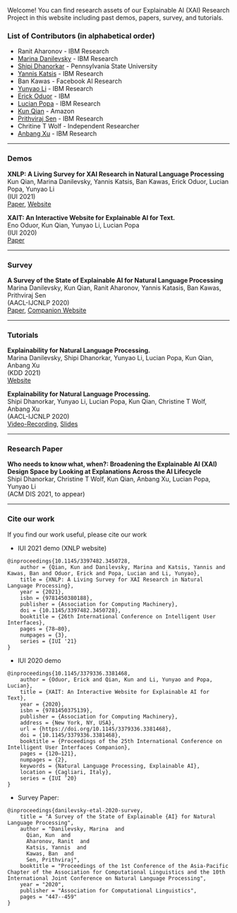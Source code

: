 Welcome! You can find research assets of our Explainable AI (XAI) Research Project in this website including past demos, papers, survey, and tutorials.

### List of Contributors (in alphabetical order)
- Ranit Aharonov - IBM Research
- [Marina Danilevsky](https://researcher.watson.ibm.com/researcher/view.php?person=us-mdanile) - IBM Research
- [Shipi Dhanorkar](https://www.shipidhanorkar.com/) - Pennsylvania State University
- [Yannis Katsis](https://researcher.watson.ibm.com/researcher/view.php?person=ibm-Yannis.Katsis) - IBM Research
- Ban Kawas - Facebook AI Research
- [Yunyao Li](https://researcher.watson.ibm.com/researcher/view.php?person=us-yunyaoli) - IBM Research
- [Erick Oduor](https://researcher.watson.ibm.com/researcher/view.php?person=ke-ErickO) - IBM 
- [Lucian Popa](https://researcher.watson.ibm.com/researcher/view.php?person=us-lpopa) - IBM Research
- [Kun Qian](https://kunqian-58.github.io/kunqian/) - Amazon
- [Prithviraj Sen](https://researcher.watson.ibm.com/researcher/view.php?person=us-senp) - IBM Research
- Chritine T Wolf - Independent Researcher
- [Anbang Xu](https://researcher.watson.ibm.com/researcher/view.php?person=us-anbangxu) - IBM Research


----

### Demos
**XNLP: A Living Survey for XAI Research in Natural Language Processing** <br/>
Kun Qian, Marina Danilevsky, Yannis Katsis, Ban Kawas, Erick Oduor, Lucian Popa, Yunyao Li <br/>
(IUI 2021) <br/>
[Paper](https://dl.acm.org/doi/abs/10.1145/3397482.3450728), [Website](https://xainlp2020.github.io/xainlp/)


**XAIT: An Interactive Website for Explainable AI for Text.** <br/>
Eno Oduor, Kun Qian, Yunyao Li, Lucian Popa <br/>
(IUI 2020) <br/>
[Paper](https://dl.acm.org/doi/abs/10.1145/3379336.3381468)

----

### Survey
**A Survey of the State of Explainable AI for Natural Language Processing** <br/>
Marina Danilevsky, Kun Qian, Ranit Aharonov, Yannis Katasis, Ban Kawas, Prithviraj Sen <br/>
(AACL-IJCNLP 2020) <br/>
[Paper](https://www.aclweb.org/anthology/2020.aacl-main.46/), [Companion Website](https://xainlp2020.github.io/xainlp/)

----
### Tutorials
**Explainability for Natural Language Processing.**<br/>
Marina Danilevsky, Shipi Dhanorkar, Yunyao Li, Lucian Popa, Kun Qian, Anbang Xu<br/>
(KDD 2021) <br/>
[Website](https://xainlp.github.io/kddtutorial/)


**Explainability for Natural Language Processing.**<br/>
Shipi Dhanorkar, Yunyao Li, Lucian Popa, Kun Qian, Christine T Wolf, Anbang Xu<br/>
(AACL-IJCNLP 2020) <br/>
[Video-Recording](https://www.youtube.com/watch?v=3tnrGe_JA0s), [Slides](https://www2.slideshare.net/YunyaoLi/explainability-for-natural-language-processing)


---
### Research Paper
**Who needs to know what, when?: Broadening the Explainable AI (XAI) Design Space by Looking at Explanations Across the AI Lifecycle**<br/>
Shipi Dhanorkar, Christine T Wolf, Kun Qian, Anbang Xu, Lucian Popa, Yunyao Li<br/>
(ACM DIS 2021, to appear)


---
### Cite our work
If you find our work useful, please cite our work

- IUI 2021 demo (XNLP website)
```
@inproceedings{10.1145/3397482.3450728,
    author = {Qian, Kun and Danilevsky, Marina and Katsis, Yannis and Kawas, Ban and Oduor, Erick and Popa, Lucian and Li, Yunyao},
    title = {XNLP: A Living Survey for XAI Research in Natural Language Processing},
    year = {2021},
    isbn = {9781450380188},
    publisher = {Association for Computing Machinery},
    doi = {10.1145/3397482.3450728},
    booktitle = {26th International Conference on Intelligent User Interfaces},
    pages = {78–80},
    numpages = {3},
    series = {IUI '21}
}
```

- IUI 2020 demo
```
@inproceedings{10.1145/3379336.3381468,
    author = {Oduor, Erick and Qian, Kun and Li, Yunyao and Popa, Lucian},
    title = {XAIT: An Interactive Website for Explainable AI for Text},
    year = {2020},
    isbn = {9781450375139},
    publisher = {Association for Computing Machinery},
    address = {New York, NY, USA},
    url = {https://doi.org/10.1145/3379336.3381468},
    doi = {10.1145/3379336.3381468},
    booktitle = {Proceedings of the 25th International Conference on Intelligent User Interfaces Companion},
    pages = {120–121},
    numpages = {2},
    keywords = {Natural Language Processing, Explainable AI},
    location = {Cagliari, Italy},
    series = {IUI ’20}
}
```

- Survey Paper:
```
@inproceedings{danilevsky-etal-2020-survey,
    title = "A Survey of the State of Explainable {AI} for Natural Language Processing",
    author = "Danilevsky, Marina  and
      Qian, Kun  and
      Aharonov, Ranit  and
      Katsis, Yannis  and
      Kawas, Ban  and
      Sen, Prithviraj",
    booktitle = "Proceedings of the 1st Conference of the Asia-Pacific Chapter of the Association for Computational Linguistics and the 10th International Joint Conference on Natural Language Processing",
    year = "2020",
    publisher = "Association for Computational Linguistics",
    pages = "447--459"
}
```
